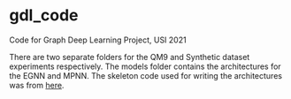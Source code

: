# gdl_code
Code for Graph Deep Learning Project, USI 2021

There are two separate folders for the QM9 and Synthetic dataset experiments respectively. The models folder contains the architectures for the EGNN and MPNN. The skeleton code used for writing the architectures was from [here](https://github.com/vgsatorras/egnn). 
